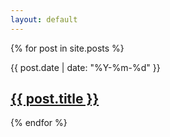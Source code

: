 ```yaml
---
layout: default
---
```

<div class="entries">
  {% for post in site.posts %}
  <article class="sc-row entry">
    <div class="sc sc-1">
      <p class="entry-date small">{{ post.date | date: "%Y-%m-%d" }}</p>
    </div>
    <div class="sc sc-5">
      <!--  {{ post.content | strip_html }} -->
      <h1 class="entry-title h2"><a href="{{ post.url }}">{{ post.title }}</a></h1>
    </div>
  </article>
  {% endfor %}
</div>
